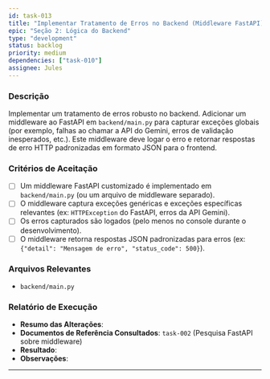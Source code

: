 ```yaml
---
id: task-013
title: "Implementar Tratamento de Erros no Backend (Middleware FastAPI)"
epic: "Seção 2: Lógica do Backend"
type: "development"
status: backlog
priority: medium
dependencies: ["task-010"]
assignee: Jules
---
```


### Descrição

Implementar um tratamento de erros robusto no backend. Adicionar um middleware ao FastAPI em `backend/main.py` para capturar exceções globais (por exemplo, falhas ao chamar a API do Gemini, erros de validação inesperados, etc.). Este middleware deve logar o erro e retornar respostas de erro HTTP padronizadas em formato JSON para o frontend.

### Critérios de Aceitação

- [ ] Um middleware FastAPI customizado é implementado em `backend/main.py` (ou um arquivo de middleware separado).
- [ ] O middleware captura exceções genéricas e exceções específicas relevantes (ex: `HTTPException` do FastAPI, erros da API Gemini).
- [ ] Os erros capturados são logados (pelo menos no console durante o desenvolvimento).
- [ ] O middleware retorna respostas JSON padronizadas para erros (ex: `{"detail": "Mensagem de erro", "status_code": 500}`).

### Arquivos Relevantes

* `backend/main.py`

### Relatório de Execução

* **Resumo das Alterações**:
* **Documentos de Referência Consultados**: `task-002` (Pesquisa FastAPI sobre middleware)
* **Resultado**:
* **Observações**:
---
